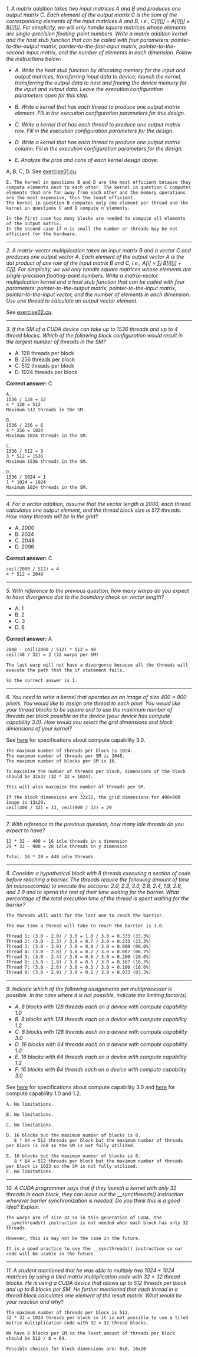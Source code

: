 *1. A matrix addition takes two input matrices A and B and produces one output matrix C. Each element of the output matrix C is the sum of the corresponding elements of the input matrices A and B, i.e., C[i][j] = A[i][j] + B[i][j]. For simplicity, we will only handle square matrices whose elements are single-precision floating-point numbers. Write a matrix addition kernel and the host stub function that can be called with four parameters: pointer-to-the-output matrix, pointer-to-the-first-input matrix, pointer-to-the-second-input matrix, and the number of elements in each dimension. Follow the instructions below:*

- *A. Write the host stub function by allocating memory for the input and output matrices, transferring input data to device; launch the kernel, transferring the output data to host and freeing the device memory for the input and output data. Leave the execution configuration parameters open for this step.*

- *B. Write a kernel that has each thread to produce one output matrix element. Fill in the execution configuration parameters for this design.*

- *C. Write a kernel that has each thread to produce one output matrix row. Fill in the execution configuration parameters for the design.*

- *D. Write a kernel that has each thread to produce one output matrix column. Fill in the execution configuration parameters for the design.*

- *E. Analyze the pros and cons of each kernel design above.*

A, B, C, D. See [exercise01.cu](./exercise01.cu).

```
E. The kernel in questions B and D are the most efficient because they compute elements next to each other. The kernel in question C computes elements that are far away from each other and the memory operations are the most expensive, thus the least efficient.
The kernel in question B computes only one element per thread and the kernel in questions C and D compute n elements.

In the first case too many blocks are needed to compute all elements of the output matrix.
In the second case if n is small the number or threads may be not efficient for the hardware.
```

---

*2. A matrix–vector multiplication takes an input matrix B and a vector C and produces one output vector A. Each element of the output vector A is the dot product of one row of the input matrix B and C, i.e., A[i] = ∑j B[i][j] + C[j]. For simplicity, we will only handle square matrices whose elements are single-precision floating-point numbers. Write a matrix–vector multiplication kernel and a host stub  function that can be called with four parameters: pointer-to-the-output matrix, pointer-to-the-input matrix, pointer-to-the-input vector, and the number of elements in each dimension. Use one thread to calculate an output vector element.*

See [exercise02.cu](./exercise02.cu).

---

*3. If the SM of a CUDA device can take up to 1536 threads and up to 4 thread blocks. Which of the following block configuration would result in the largest number of threads in the SM?*

- A. 128 threads per block
- B. 256 threads per block
- C. 512 threads per block
- D. 1024 threads per block

**Correct answer:** C

```
A.
1536 / 128 = 12
4 * 128 = 512
Maximum 512 threads in the SM.

B.
1536 / 256 = 6
4 * 256 = 1024
Maximum 1024 threads in the SM.

C.
1536 / 512 = 3
3 * 512 = 1536
Maximum 1536 threads in the SM.

D.
1536 / 1024 = 1
1 * 1024 = 1024
Maximum 1024 threads in the SM.
```

---

*4. For a vector addition, assume that the vector length is 2000, each thread calculates one output element, and the thread block size is 512 threads. How many threads will be in the grid?*

- A. 2000
- B. 2024
- C. 2048
- D. 2096

**Correct answer:** C

```
ceil(2000 / 512) = 4
4 * 512 = 2048
```

---

*5. With reference to the previous question, how many warps do you expect to have divergence due to the boundary check on vector length?*

- A. 1
- B. 2
- C. 3
- D. 6

**Correct answer:** A

```
2048 - ceil(2000 / 512) * 512 = 48
ceil(48 / 32) = 2 (32 warps per SM)

The last warp will not have a divergence because all the threads will execute the path that the if statement fails.

So the correct answer is 1.
```

---

*6. You need to write a kernel that operates on an image of size 400 × 900 pixels. You would like to assign one thread to each pixel. You would like your thread blocks to be square and to use the maximum number of threads per block possible on the device (your device has compute capability 3.0). How would you select the grid dimensions and block dimensions of your kernel?*

See [here](https://docs.nvidia.com/cuda/cuda-c-programming-guide/index.html#features-and-technical-specifications) for specifications about compute capability 3.0.

```
The maximum number of threads per block is 1024.
The maximum number of threads per SM is 2048.
The maximum number of blocks per SM is 16.

To maximize the number of threads per block, dimensions of the block should be 32x32 (32 * 32 = 1024).

This will also maximize the number of threads per SM.

If the block dimensions are 32x32, the grid dimensions for 400x900 image is 13x29.
ceil(400 / 32) = 13, ceil(900 / 32) = 29
```

---

*7. With reference to the previous question, how many idle threads do you expect to have?*

```
13 * 32 - 400 = 16 idle threads in x dimension 
29 * 32 - 900 = 28 idle threads in y dimension

Total: 16 * 28 = 448 idle threads
```

---

*8. Consider a hypothetical block with 8 threads executing a section of code before reaching a barrier. The threads require the following amount of time (in microseconds) to execute the sections: 2.0, 2.3, 3.0, 2.8, 2.4, 1.9, 2.6, and 2.9 and to spend the rest of their time waiting for the barrier. What percentage of the total execution time of the thread is spent waiting for the barrier?*

```
The threads will wait for the last one to reach the barrier.

The max time a thread will take to reach the barrier is 3.0.

Thread 1: (3.0 - 2.0) / 3.0 = 1.0 / 3.0 = 0.333 (33.3%)
Thread 2: (3.0 - 2.3) / 3.0 = 0.7 / 3.0 = 0.233 (23.3%)
Thread 3: (3.0 - 3.0) / 3.0 = 0.0 / 3.0 = 0.000 (00.0%)
Thread 4: (3.0 - 2.8) / 3.0 = 0.2 / 3.0 = 0.067 (06.7%)
Thread 5: (3.0 - 2.4) / 3.0 = 0.6 / 3.0 = 0.200 (20.0%)
Thread 6: (3.0 - 1.9) / 3.0 = 0.5 / 3.0 = 0.167 (16.7%)
Thread 7: (3.0 - 2.6) / 3.0 = 0.3 / 3.0 = 0.100 (10.0%)
Thread 8: (3.0 - 2.9) / 3.0 = 0.1 / 3.0 = 0.033 (03.3%)
```

---

*9. Indicate which of the following assignments per multiprocessor is possible. In the case where it is not possible, indicate the limiting factor(s).*

- *A. 8 blocks with 128 threads each on a device with compute capability 1.0*
- *B. 8 blocks with 128 threads each on a device with compute capability 1.2*
- *C. 8 blocks with 128 threads each on a device with compute capability 3.0*
- *D. 16 blocks with 64 threads each on a device with compute capability 1.0*
- *E. 16 blocks with 64 threads each on a device with compute capability 1.2*
- *F. 16 blocks with 64 threads each on a device with compute capability 3.0*

See [here](https://docs.nvidia.com/cuda/cuda-c-programming-guide/index.html#features-and-technical-specifications) for specifications about compute capability 3.0 and [here](https://en.wikipedia.org/wiki/CUDA) for compute capability 1.0 and 1.2.

```
A. No limitations.

B. No limitations.

C. No limitations.

D. 16 blocks but the maximum number of blocks is 8. 
   8 * 64 = 512 threads per block but the maximum number of threads per block is 768 so the SM is not fully utilized.

E. 16 blocks but the maximum number of blocks is 8.
   8 * 64 = 512 threads per block but the maximum number of threads per block is 1023 so the SM is not fully utilized.
F. No limitations.
```

---

*10. A CUDA programmer says that if they launch a kernel with only 32 threads in each block, they can leave out the __syncthreads() instruction wherever barrier synchronization is needed. Do you think this is a good idea? Explain.*

```
The warps are of size 32 so in this generation of CUDA, the __syncthreads() instruction is not needed when each block has only 32 threads.

However, this is may not be the case in the future.

It is a good practice to use the __syncthreads() instruction so our code will be usable in the future.
```

---

*11. A student mentioned that he was able to multiply two 1024 × 1024 matrices by using a tiled matrix multiplication code with 32 × 32 thread blocks. He is using a CUDA device that allows up to 512 threads per block and up to 8 blocks per SM. He further mentioned that each thread in a thread block calculates one element of the result matrix. What would be your reaction and why*?

```
The maximum number of threads per block is 512.
32 * 32 = 1024 threads per block so it is not possible to use a tiled matrix multiplication code with 32 × 32 thread blocks.

We have 8 blocks per SM so the least amount of threads per block should be 512 / 8 = 64.

Possible choices for block dimensions are: 8x8, 16x16
```